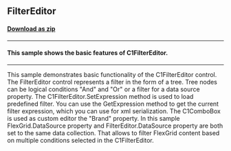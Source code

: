 ## FilterEditor
#### [Download as zip](https://grapecity.github.io/DownGit/#/home?url=https://github.com/GrapeCity/ComponentOne-WinForms-Samples/tree/master/NetFramework\DataFilter\CS\FilterEditor)
____
#### This sample shows the basic features of C1FilterEditor.
____
This sample demonstrates basic functionality of the C1FilterEditor control.
The FilterEditor control represents a filter in the form of a tree. Tree nodes can be logical conditions "And" and "Or" or a filter for a data source property.
The C1FilterEditor.SetExpression method is used to load predefined filter.
You can use the GetExpression method to get the current filter expression, which you can use for xml serialization.
The C1ComboBox is used as custom editor the "Brand" property.
In this sample FlexGrid.DataSource property and FilterEditor.DataSource property are both set to the same data collection.
That allows to filter FlexGrid content based on multiple conditions selected in the C1FilterEditor.
